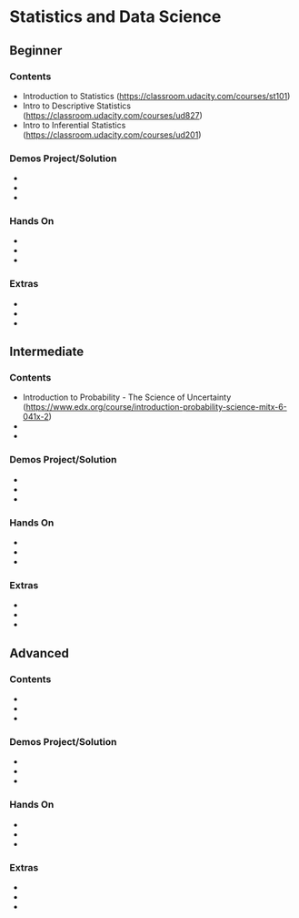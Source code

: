 # Statistics and Data Science

## Beginner

### Contents
+ Introduction to Statistics (https://classroom.udacity.com/courses/st101) 
+ Intro to Descriptive Statistics (https://classroom.udacity.com/courses/ud827)
+ Intro to Inferential Statistics (https://classroom.udacity.com/courses/ud201)
### Demos Project/Solution
+
+
+
### Hands On
+
+
+
### Extras
+
+
+

## Intermediate

### Contents
+ Introduction to Probability - The Science of Uncertainty (https://www.edx.org/course/introduction-probability-science-mitx-6-041x-2)
+
+

### Demos Project/Solution
+
+
+

### Hands On
+
+
+

### Extras
+
+
+

## Advanced

### Contents
+
+
+
### Demos Project/Solution
+
+
+
### Hands On
+
+
+
### Extras
+
+
+
